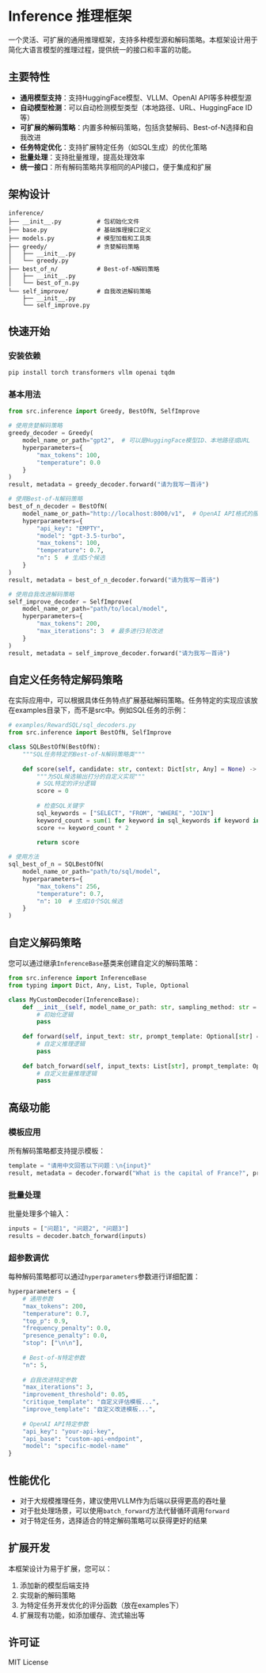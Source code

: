 # Inference 推理框架

一个灵活、可扩展的通用推理框架，支持多种模型源和解码策略。本框架设计用于简化大语言模型的推理过程，提供统一的接口和丰富的功能。

## 主要特性

- **通用模型支持**：支持HuggingFace模型、VLLM、OpenAI API等多种模型源
- **自动模型检测**：可以自动检测模型类型（本地路径、URL、HuggingFace ID等）
- **可扩展的解码策略**：内置多种解码策略，包括贪婪解码、Best-of-N选择和自我改进
- **任务特定优化**：支持扩展特定任务（如SQL生成）的优化策略
- **批量处理**：支持批量推理，提高处理效率
- **统一接口**：所有解码策略共享相同的API接口，便于集成和扩展

## 架构设计

```
inference/
├── __init__.py          # 包初始化文件
├── base.py              # 基础推理接口定义
├── models.py            # 模型加载和工具类
├── greedy/              # 贪婪解码策略
│   ├── __init__.py
│   └── greedy.py
├── best_of_n/           # Best-of-N解码策略
│   ├── __init__.py
│   └── best_of_n.py
└── self_improve/        # 自我改进解码策略
    ├── __init__.py
    └── self_improve.py
```

## 快速开始

### 安装依赖

```bash
pip install torch transformers vllm openai tqdm
```

### 基本用法

```python
from src.inference import Greedy, BestOfN, SelfImprove

# 使用贪婪解码策略
greedy_decoder = Greedy(
    model_name_or_path="gpt2",  # 可以是HuggingFace模型ID、本地路径或URL
    hyperparameters={
        "max_tokens": 100,
        "temperature": 0.0
    }
)
result, metadata = greedy_decoder.forward("请为我写一首诗")

# 使用Best-of-N解码策略
best_of_n_decoder = BestOfN(
    model_name_or_path="http://localhost:8000/v1",  # OpenAI API格式的服务
    hyperparameters={
        "api_key": "EMPTY",
        "model": "gpt-3.5-turbo",
        "max_tokens": 100,
        "temperature": 0.7,
        "n": 5  # 生成5个候选
    }
)
result, metadata = best_of_n_decoder.forward("请为我写一首诗")

# 使用自我改进解码策略
self_improve_decoder = SelfImprove(
    model_name_or_path="path/to/local/model",
    hyperparameters={
        "max_tokens": 200,
        "max_iterations": 3  # 最多进行3轮改进
    }
)
result, metadata = self_improve_decoder.forward("请为我写一首诗")
```

## 自定义任务特定解码策略

在实际应用中，可以根据具体任务特点扩展基础解码策略。任务特定的实现应该放在examples目录下，而不是src中。例如SQL任务的示例：

```python
# examples/RewardSQL/sql_decoders.py
from src.inference import BestOfN, SelfImprove

class SQLBestOfN(BestOfN):
    """SQL任务特定的Best-of-N解码策略类"""
    
    def score(self, candidate: str, context: Dict[str, Any] = None) -> float:
        """为SQL候选输出打分的自定义实现"""
        # SQL特定的评分逻辑
        score = 0
        
        # 检查SQL关键字
        sql_keywords = ["SELECT", "FROM", "WHERE", "JOIN"]
        keyword_count = sum(1 for keyword in sql_keywords if keyword in candidate.upper())
        score += keyword_count * 2
        
        return score

# 使用方法
sql_best_of_n = SQLBestOfN(
    model_name_or_path="path/to/sql/model",
    hyperparameters={
        "max_tokens": 256,
        "temperature": 0.7,
        "n": 10  # 生成10个SQL候选
    }
)
```

## 自定义解码策略

您可以通过继承`InferenceBase`基类来创建自定义的解码策略：

```python
from src.inference import InferenceBase
from typing import Dict, Any, List, Tuple, Optional

class MyCustomDecoder(InferenceBase):
    def __init__(self, model_name_or_path: str, sampling_method: str = "custom", hyperparameters: Dict[str, Any] = None):
        # 初始化逻辑
        pass
    
    def forward(self, input_text: str, prompt_template: Optional[str] = None) -> Tuple[str, Dict[str, Any]]:
        # 自定义推理逻辑
        pass
    
    def batch_forward(self, input_texts: List[str], prompt_template: Optional[str] = None) -> List[Tuple[str, Dict[str, Any]]]:
        # 自定义批量推理逻辑
        pass
```

## 高级功能

### 模板应用

所有解码策略都支持提示模板：

```python
template = "请用中文回答以下问题：\n{input}"
result, metadata = decoder.forward("What is the capital of France?", prompt_template=template)
```

### 批量处理

批量处理多个输入：

```python
inputs = ["问题1", "问题2", "问题3"]
results = decoder.batch_forward(inputs)
```

### 超参数调优

每种解码策略都可以通过`hyperparameters`参数进行详细配置：

```python
hyperparameters = {
    # 通用参数
    "max_tokens": 200,
    "temperature": 0.7,
    "top_p": 0.9,
    "frequency_penalty": 0.0,
    "presence_penalty": 0.0,
    "stop": ["\n\n"],
    
    # Best-of-N特定参数
    "n": 5,
    
    # 自我改进特定参数
    "max_iterations": 3,
    "improvement_threshold": 0.05,
    "critique_template": "自定义评估模板...",
    "improve_template": "自定义改进模板...",
    
    # OpenAI API特定参数
    "api_key": "your-api-key",
    "api_base": "custom-api-endpoint",
    "model": "specific-model-name"
}
```

## 性能优化

- 对于大规模推理任务，建议使用VLLM作为后端以获得更高的吞吐量
- 对于批处理场景，可以使用`batch_forward`方法代替循环调用`forward`
- 对于特定任务，选择适合的特定解码策略可以获得更好的结果

## 扩展开发

本框架设计为易于扩展，您可以：

1. 添加新的模型后端支持
2. 实现新的解码策略
3. 为特定任务开发优化的评分函数（放在examples下）
4. 扩展现有功能，如添加缓存、流式输出等

## 许可证

MIT License 